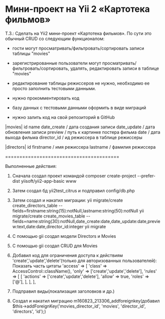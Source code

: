 Мини-проект на Yii 2 «Картотека фильмов»
========================================

Т.З.:
Сделать на Yii2 мини-проект «Картотека фильмов».
По сути это обычный CRUD со следующим функционалом:

- гости могут просматривать/фильтровать/сортировать записи таблицы "movies"
- зарегистрированные пользователи могут просматривать/фильтровать/сортировать, удалять, редактировать записи в таблице "movies"
- редактирование таблицы режиссеров не нужно, необходимо ее просто заполнить тестовыми данными.

- нужно прокомментировать код
- базу данных с тестовыми данными оформить в виде миграций
- нужно залить код на свой репозиторий в GitHub

|movies|
id
name
date_create / дата создания записи
date_update / дата обновления записи
preview / путь к картинке постера фильма
date / дата выхода фильма
director_id / ид режиссера в таблице режиссеры

|directors|
id
firstname / имя режиссера
lastname / фамилия режиссера

========================================

Выполненные действия:

1. Сначала создал проект командой composer create-project --prefer-dist yiisoft/yii2-app-basic www
2. Затем создал бд yii2test_citrus и подправил config/db.php
3. Затем создал и накатил миграции:
yii migrate/create create_directors_table --fields=firstname:string(15):notNull,lastname:string(50):notNull
yii migrate/create create_movies_table --fields=name:string(30):notNull,date_create:date,date_update:date,preview:text,date:date,director_id:integer
yii migrate
4. С помощью gii cоздал модели Directors и Movies
5. С помощью gii cоздал CRUD для Movies
6. Добавил код для ограничения доступа к действиям 'create','update','delete'(только для авторизованных пользователей):
Показать часть цитаты
'access' => [
 'class' => AccessControl::className(),
  'only' => ['create','update','delete'],
 'rules' => [
  [
  'actions' => ['create','update','delete'],
  'allow' => true,
  'roles' => ['@'],
 ],
],
],

7. Подправил виды(локализация заголовков и др.)
8. Создал и накатил миграцию m160823_213306_addforeignkey(добавил $this->addForeignKey('movies_director_id', 'movies', 'director_id', 'directors', 'id');)

